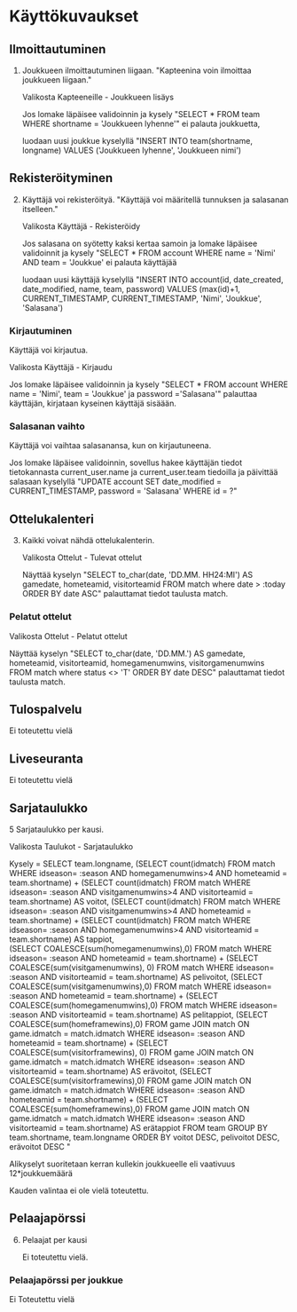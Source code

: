 # Käyttökuvaukset

## Ilmoittautuminen

1. Joukkueen ilmoittautuminen liigaan. "Kapteenina voin ilmoittaa joukkueen liigaan." 

   Valikosta Kapteeneille - Joukkueen lisäys

   Jos lomake läpäisee validoinnin ja kysely "SELECT * FROM team WHERE shortname = 'Joukkueen lyhenne'" ei palauta joukkuetta,

   luodaan uusi joukkue kyselyllä "INSERT INTO team(shortname, longname) VALUES ('Joukkueen lyhenne', 'Joukkueen nimi') 

## Rekisteröityminen

2. Käyttäjä voi rekisteröityä. "Käyttäjä voi määritellä tunnuksen ja salasanan itselleen."

   Valikosta Käyttäjä - Rekisteröidy

   Jos salasana on syötetty kaksi kertaa samoin ja lomake läpäisee validoinnit ja kysely  "SELECT * FROM account WHERE name = 'Nimi'
   AND team = 'Joukkue' ei palauta käyttäjää

   luodaan uusi käyttäjä kyselyllä "INSERT INTO account(id, date_created, date_modified, name, team, password) VALUES (max(id)+1,
   CURRENT_TIMESTAMP, CURRENT_TIMESTAMP, 'Nimi', 'Joukkue', 'Salasana') 

### Kirjautuminen

   Käyttäjä voi kirjautua.

   Valikosta Käyttäjä - Kirjaudu

   Jos lomake läpäisee validoinnin ja kysely "SELECT * FROM account WHERE name = 'Nimi', team = 'Joukkue' ja password ='Salasana'"
   palauttaa käyttäjän, kirjataan kyseinen käyttäjä sisäään.

### Salasanan vaihto

   Käyttäjä voi vaihtaa salasanansa, kun on kirjautuneena.

   Jos lomake läpäisee validoinnin, sovellus hakee käyttäjän tiedot tietokannasta current_user.name ja current_user.team tiedoilla ja
   päivittää salasaan kyselyllä "UPDATE account SET date_modified = CURRENT_TIMESTAMP, password = 'Salasana' WHERE id = ?" 

## Ottelukalenteri

3. Kaikki voivat nähdä ottelukalenterin.

   Valikosta Ottelut - Tulevat ottelut

   Näyttää kyselyn "SELECT to_char(date, 'DD.MM. HH24:MI') AS gamedate, hometeamid, visitorteamid FROM match where date > :today
   ORDER BY date ASC" palauttamat tiedot taulusta match.

### Pelatut ottelut

   Valikosta Ottelut - Pelatut ottelut

   Näyttää kyselyn "SELECT to_char(date, 'DD.MM.') AS gamedate, hometeamid, visitorteamid, homegamenumwins, visitorgamenumwins
   FROM match where status <> 'T' ORDER BY date DESC" palauttamat tiedot taulusta match.
    
## Tulospalvelu

   Ei toteutettu vielä

## Liveseuranta

   Ei toteutettu vielä

## Sarjataulukko

5 Sarjataulukko per kausi. 

   Valikosta Taulukot - Sarjataulukko

   Kysely = SELECT team.longname,
            (SELECT count(idmatch) FROM match WHERE idseason= :season AND homegamenumwins>4 AND hometeamid = team.shortname)
             + (SELECT count(idmatch) FROM match  WHERE idseason= :season AND visitgamenumwins>4 AND visitorteamid = team.shortname)
             AS voitot, 
            (SELECT count(idmatch) FROM match WHERE idseason= :season AND visitgamenumwins>4 AND hometeamid = team.shortname) 
             + (SELECT count(idmatch) FROM match  WHERE idseason= :season AND homegamenumwins>4 AND visitorteamid = team.shortname)
             AS tappiot,          
            (SELECT COALESCE(sum(homegamenumwins),0) FROM match WHERE idseason= :season AND hometeamid = team.shortname) 
             + (SELECT COALESCE(sum(visitgamenumwins), 0) FROM match  WHERE idseason= :season AND visitorteamid = team.shortname)
             AS pelivoitot,
            (SELECT COALESCE(sum(visitgamenumwins),0) FROM match WHERE idseason= :season AND hometeamid = team.shortname)
             + (SELECT COALESCE(sum(homegamenumwins),0) FROM match  WHERE idseason= :season AND visitorteamid = team.shortname)
             AS pelitappiot,
            (SELECT COALESCE(sum(homeframewins),0) FROM game JOIN match ON game.idmatch = match.idmatch WHERE idseason= :season AND
             hometeamid = team.shortname) + (SELECT COALESCE(sum(visitorframewins), 0) FROM game JOIN match ON game.idmatch = 
	     match.idmatch WHERE idseason= :season AND visitorteamid = team.shortname) AS erävoitot,
            (SELECT COALESCE(sum(visitorframewins),0) FROM game JOIN match ON game.idmatch = match.idmatch WHERE idseason= :season
             AND hometeamid = team.shortname) + (SELECT COALESCE(sum(homeframewins),0) FROM game JOIN match ON game.idmatch =
             match.idmatch WHERE idseason= :season AND visitorteamid = team.shortname) AS erätappiot
            FROM team GROUP BY team.shortname, team.longname ORDER BY voitot DESC, pelivoitot  DESC, erävoitot  DESC "


   Alikyselyt suoritetaan kerran kullekin joukkueelle eli vaativuus 12*joukkuemäärä

   Kauden valintaa ei ole vielä toteutettu.

## Pelaajapörssi

6. Pelaajat per kausi

   Ei toteutettu vielä.

### Pelaajapörssi per joukkue

   Ei Toteutettu vielä

